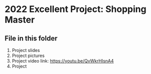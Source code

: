 # 2022 Excellent Project: Shopping Master
## File in this folder
1. Project slides
2. Project pictures
3. Project video link: https://youtu.be/QvWkrHIsnA4
4. Project